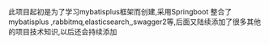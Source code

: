 此项目起初是为了学习mybatisplus框架而创建,采用Springboot 整合了mybatisplus ,rabbitmq,elasticsearch,,swagger2等,后面又陆续添加了很多其他的项目技术知识,以后还会持续添加

